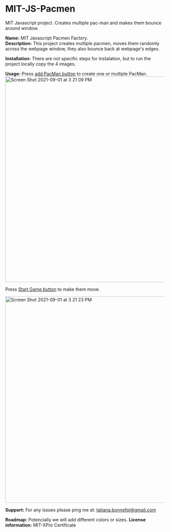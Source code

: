 # MIT-JS-Pacmen
MIT Javascript project. Creates multiple pac-man and makes them bounce around window.

**Name:** MIT Javascript Pacmen Factory.  
**Description:** This project creates multiple pacmen, moves them randomly across the webpage window, they also bounce back at webpage's edges.

**Installation:** There are not specific steps for instalation, but to run the project locally copy the 4 images.

**Usage:** Press [add PacMan button](url) to create one or multiple PacMan. 
<img width="651" alt="Screen Shot 2021-09-01 at 3 21 09 PM" src="https://user-images.githubusercontent.com/87290507/131753025-94225115-cfc8-4b51-905b-01afcd5a28eb.png">

Press [Start Game button](url) to make them move.

<img width="653" alt="Screen Shot 2021-09-01 at 3 21 23 PM" src="https://user-images.githubusercontent.com/87290507/131753041-50a8cb1c-cd20-4ef4-ad0e-57f497561d19.png">


**Support:** For any issues please ping me at: tatiana.bonnefoi@gmail.com

**Roadmap:** Potencially we will add different colors or sizes. 
**License information:** MIT-XPro Certificate
